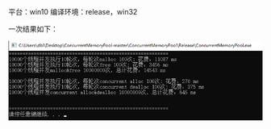 平台：win10
编译环境：release，win32

一次结果如下：

![image-20210524211523523](https://raw.githubusercontent.com/5by2by1by/PicGoForGithub/main/img/20210524211523.png)

